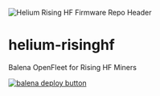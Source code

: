 ![Helium Rising HF Firmware Repo Header](https://cdn.shopify.com/s/files/1/0071/2281/3001/files/Nebra-Firmware-Github-Header-RisingHF_2x_344a8e54-3257-4e02-a376-84b69e763eaa.png?v=1672853327)

# helium-risinghf
Balena OpenFleet for Rising HF Miners

[![balena deploy button](https://www.balena.io/deploy.svg)](https://dashboard.balena-cloud.com/deploy?repoUrl=https://github.com/NebraLtd/helium-risinghf)
